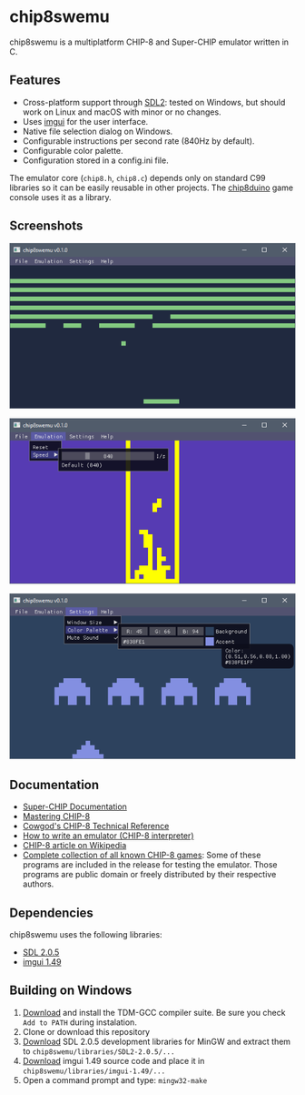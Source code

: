 # chip8swemu

chip8swemu is a multiplatform CHIP-8 and Super-CHIP emulator written in C.

## Features

* Cross-platform support through [SDL2](http://libsdl.org): tested on Windows, but should work on Linux and macOS with minor or no changes.
* Uses [imgui](https://github.com/ocornut/imgui) for the user interface.
* Native file selection dialog on Windows.
* Configurable instructions per second rate (840Hz by default).
* Configurable color palette.
* Configuration stored in a config.ini file.

The emulator core (`chip8.h`, `chip8.c`) depends only on standard C99 libraries so it can be easily reusable in other projects. The [chip8duino](https://github.com/AlfonsoJLuna/chip8duino) game console uses it as a library.

## Screenshots

![breakout](/screenshots/breakout.png)

![tetris](/screenshots/tetris.png)

![invaders](/screenshots/invaders.png)

## Documentation

- [Super-CHIP Documentation](https://github.com/Chromatophore/HP48-Superchip)
- [Mastering CHIP-8](http://mattmik.com/files/chip8/mastering/chip8.html)
- [Cowgod's CHIP-8 Technical Reference](http://devernay.free.fr/hacks/chip8/C8TECH10.HTM)
- [How to write an emulator (CHIP-8 interpreter)](http://www.multigesture.net/articles/how-to-write-an-emulator-chip-8-interpreter/)
- [CHIP-8 article on Wikipedia](https://en.wikipedia.org/wiki/CHIP-8)
- [Complete collection of all known CHIP-8 games](https://web.archive.org/web/20161020052454/http://chip8.com/downloads/Chip-8%20Pack.zip): Some of these programs are included in the release for testing the emulator. Those programs are public domain or freely distributed by their respective authors.

## Dependencies

chip8swemu uses the following libraries:
- [SDL 2.0.5](http://libsdl.org)
- [imgui 1.49](https://github.com/ocornut/imgui)

## Building on Windows

1. [Download](http://tdm-gcc.tdragon.net/download) and install the TDM-GCC compiler suite. Be sure you check `Add to PATH` during instalation.
2. Clone or download this repository
3. [Download](https://www.libsdl.org/download-2.0.php) SDL 2.0.5 development libraries for MinGW and extract them to `chip8swemu/libraries/SDL2-2.0.5/...`
4. [Download](https://github.com/ocornut/imgui/releases) imgui 1.49 source code and place it in `chip8swemu/libraries/imgui-1.49/...`
6. Open a command prompt and type: `mingw32-make`
